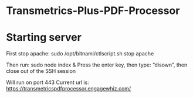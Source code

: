 # Transmetrics-Plus-PDF-Processor
 
# Starting server

First stop apache:
sudo /opt/bitnami/ctlscript.sh stop apache

Then run:
sudo node index &
Press the enter key, then type: “disown”, then close out of the SSH session

Will run on port 443
Current url is: https://transmetricspdfprocessor.engagewhiz.com/